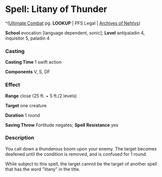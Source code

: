 # Spell: Litany of Thunder

^([Ultimate Combat][ss-litany-of-thunder] pg. **LOOKUP** | PFS Legal | [Archives of Nehtys][sn-litany-of-thunder])

**School** evocation [language dependent, sonic]; **Level** antipaladin 4, inquisitor 5, paladin 4

### Casting

**Casting Time** 1 swift action  

**Components** V, S, DF

### Effect

**Range** close (25 ft. + 5 ft./2 levels)  

**Target** one creature  

**Duration** 1 round   

**Saving Throw** Fortitude negates; **Spell Resistance** yes

### Description

You call down a thunderous boom upon your enemy. The target becomes deafened until the condition is removed, and is confused for 1 round.   

While subject to this spell, the target cannot be the target of another spell that has the word "litany" in the title.

[ss-litany-of-thunder]: http://paizo.com/pathfinderRPG/v57
[sn-litany-of-thunder]: http://www.archivesofnethys.com/SpellDisplay.aspx?ItemName=Litany%20of%20Thunder